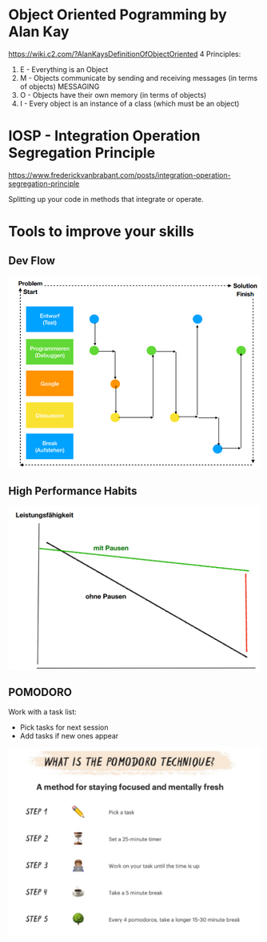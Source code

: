# Object Oriented Pogramming by Alan Kay

https://wiki.c2.com/?AlanKaysDefinitionOfObjectOriented
4 Principles:

1. E - Everything is an Object 
2. M - Objects communicate by sending and receiving messages (in terms of objects) MESSAGING
3. O - Objects have their own memory (in terms of objects)
4. I - Every object is an instance of a class (which must be an object)

# IOSP - Integration Operation Segregation Principle

https://www.frederickvanbrabant.com/posts/integration-operation-segregation-principle

Splitting up your code in methods that integrate or operate.

# Tools to improve your skills

## Dev Flow

![Dev Flow](https://github.com/MaddinJay/Coaching/blob/main/Foundation%20Level/Developer%20Flow.PNG)

## High Performance Habits

![High Performance Habits](https://github.com/MaddinJay/Coaching/blob/main/Foundation%20Level/High%20Performance%20Habits.PNG)

## POMODORO

Work with a task list:
 - Pick tasks for next session
 - Add tasks if new ones appear 

![Pomodoro Technique](https://github.com/MaddinJay/Coaching/blob/main/Foundation%20Level/Pomodoro%20Technique.PNG)



